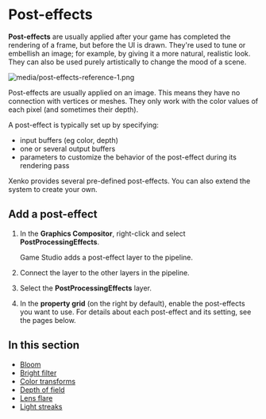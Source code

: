 # Post-effects

**Post-effects** are usually applied after your game has completed the rendering of a frame, but before the UI is drawn. They're used to tune or embellish an image; for example, by giving it a more natural, realistic look. They can also be used purely artistically to change the mood of a scene.

![media/post-effects-reference-1.png](media/post-effects-reference-1.png) 

Post-effects are usually applied on an image. This means they have no connection with vertices or meshes. They only work with the color values of each pixel (and sometimes their depth).

A post-effect is typically set up by specifying:

- input buffers (eg color, depth)
- one or several output buffers
- parameters to customize the behavior of the post-effect during its rendering pass

Xenko provides several pre-defined post-effects. You can also extend the system to create your own.

## Add a post-effect

1. In the **Graphics Compositor**, right-click and select **PostProcessingEffects**.

    Game Studio adds a post-effect layer to the pipeline.

2. Connect the layer to the other layers in the pipeline.

3. Select the **PostProcessingEffects** layer.

4. In the **property grid** (on the right by default), enable the post-effects you want to use. For details about each post-effect and its setting, see the pages below.

## In this section

* [Bloom](bloom.md)
* [Bright filter](bright-filter.md)
* [Color transforms](color-transforms/index.md)
* [Depth of field](depth-of-field.md)
* [Lens flare](lens-flare.md)
* [Light streaks](light-streaks.md)